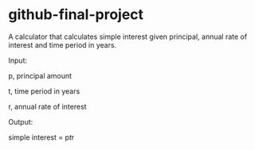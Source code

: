 # github-final-project

A calculator that calculates simple interest given principal, annual rate of interest and time period in years.

Input:

   p, principal amount

   t, time period in years
   
   r, annual rate of interest


Output:

   simple interest = p*t*r
